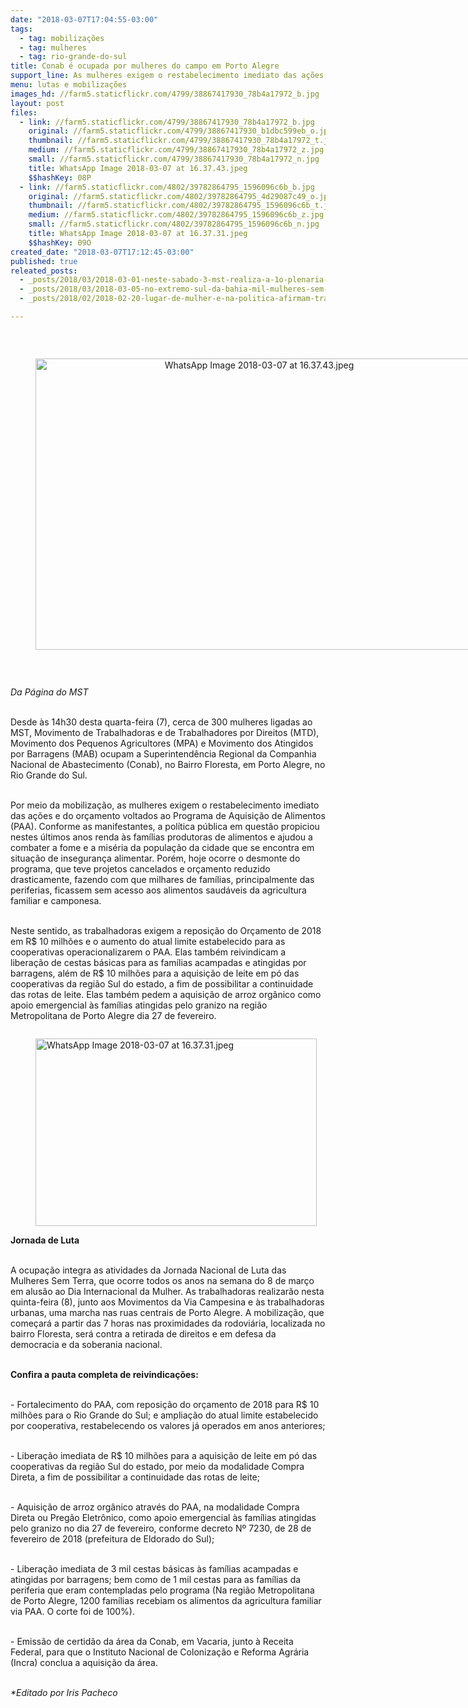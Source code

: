 ```yaml
---
date: "2018-03-07T17:04:55-03:00"
tags:
  - tag: mobilizações
  - tag: mulheres
  - tag: rio-grande-do-sul
title: Conab é ocupada por mulheres do campo em Porto Alegre
support_line: As mulheres exigem o restabelecimento imediato das ações e do orçamento voltados ao PAA.
menu: lutas e mobilizações
images_hd: //farm5.staticflickr.com/4799/38867417930_78b4a17972_b.jpg
layout: post
files:
  - link: //farm5.staticflickr.com/4799/38867417930_78b4a17972_b.jpg
    original: //farm5.staticflickr.com/4799/38867417930_b1dbc599eb_o.jpg
    thumbnail: //farm5.staticflickr.com/4799/38867417930_78b4a17972_t.jpg
    medium: //farm5.staticflickr.com/4799/38867417930_78b4a17972_z.jpg
    small: //farm5.staticflickr.com/4799/38867417930_78b4a17972_n.jpg
    title: WhatsApp Image 2018-03-07 at 16.37.43.jpeg
    $$hashKey: 08P
  - link: //farm5.staticflickr.com/4802/39782864795_1596096c6b_b.jpg
    original: //farm5.staticflickr.com/4802/39782864795_4d29087c49_o.jpg
    thumbnail: //farm5.staticflickr.com/4802/39782864795_1596096c6b_t.jpg
    medium: //farm5.staticflickr.com/4802/39782864795_1596096c6b_z.jpg
    small: //farm5.staticflickr.com/4802/39782864795_1596096c6b_n.jpg
    title: WhatsApp Image 2018-03-07 at 16.37.31.jpeg
    $$hashKey: 09O
created_date: "2018-03-07T17:12:45-03:00"
published: true
releated_posts:
  - _posts/2018/03/2018-03-01-neste-sabado-3-mst-realiza-a-1o-plenaria-de-mulheres-do-nordeste-baiano.md
  - _posts/2018/03/2018-03-05-no-extremo-sul-da-bahia-mil-mulheres-sem-terra-ocupam-a-fabrica-de-celulose-da-suzano.md
  - _posts/2018/02/2018-02-20-lugar-de-mulher-e-na-politica-afirmam-trabalhadoras-sem-terra.md

---
```

<p>&nbsp;</p>

<div style="text-align:center">
<figure class="image" style="display:inline-block"><img alt="WhatsApp Image 2018-03-07 at 16.37.43.jpeg" height="466" src="//farm5.staticflickr.com/4799/38867417930_78b4a17972_b.jpg" width="700" />
<figcaption></figcaption>
</figure>
</div>

<p>&nbsp;</p>

<p><em>Da P&aacute;gina do MST</em></p>

<p><br />
Desde &agrave;s 14h30 desta quarta-feira (7), cerca de 300 mulheres ligadas ao MST, Movimento de Trabalhadoras e de Trabalhadores por Direitos (MTD), Movimento dos Pequenos Agricultores (MPA) e Movimento dos Atingidos por Barragens (MAB) ocupam a Superintend&ecirc;ncia Regional da Companhia Nacional de Abastecimento (Conab), no Bairro Floresta, em Porto Alegre, no Rio Grande do Sul.</p>

<p><br />
Por meio da mobiliza&ccedil;&atilde;o, as mulheres exigem o restabelecimento imediato das a&ccedil;&otilde;es e do or&ccedil;amento voltados ao Programa de Aquisi&ccedil;&atilde;o de Alimentos (PAA). Conforme as manifestantes, a pol&iacute;tica p&uacute;blica em quest&atilde;o propiciou nestes &uacute;ltimos anos renda &agrave;s fam&iacute;lias produtoras de alimentos e ajudou a combater a fome e a mis&eacute;ria da popula&ccedil;&atilde;o da cidade que se encontra em situa&ccedil;&atilde;o de inseguran&ccedil;a alimentar. Por&eacute;m, hoje ocorre o desmonte do programa, que teve projetos cancelados e or&ccedil;amento reduzido drasticamente, fazendo com que milhares de fam&iacute;lias, principalmente das periferias, ficassem sem acesso aos alimentos saud&aacute;veis da agricultura familiar e camponesa.</p>

<p><br />
Neste sentido, as trabalhadoras exigem a reposi&ccedil;&atilde;o do Or&ccedil;amento de 2018 em R$ 10 milh&otilde;es e o aumento do atual limite estabelecido para as cooperativas operacionalizarem o PAA. Elas tamb&eacute;m reivindicam a libera&ccedil;&atilde;o de cestas b&aacute;sicas para as fam&iacute;lias acampadas e atingidas por barragens, al&eacute;m de R$ 10 milh&otilde;es para a aquisi&ccedil;&atilde;o de leite em p&oacute; das cooperativas da regi&atilde;o Sul do estado, a fim de possibilitar a continuidade das rotas de leite. Elas tamb&eacute;m pedem a aquisi&ccedil;&atilde;o de arroz org&acirc;nico como apoio emergencial &agrave;s fam&iacute;lias atingidas pelo granizo na regi&atilde;o Metropolitana de Porto Alegre dia 27 de fevereiro.</p>

<figure class="image" style="float:left"><img alt="WhatsApp Image 2018-03-07 at 16.37.31.jpeg" height="300" src="//farm5.staticflickr.com/4802/39782864795_1596096c6b_b.jpg" width="450" />
<figcaption></figcaption>
</figure>

<p><br />
<strong>Jornada de Luta</strong></p>

<p><br />
A ocupa&ccedil;&atilde;o integra as atividades da Jornada Nacional de Luta das Mulheres Sem Terra, que ocorre todos os anos na semana do 8 de mar&ccedil;o em alus&atilde;o ao Dia Internacional da Mulher. As trabalhadoras realizar&atilde;o nesta quinta-feira (8), junto aos Movimentos da Via Campesina e &agrave;s trabalhadoras urbanas, uma marcha nas ruas centrais de Porto Alegre. A mobiliza&ccedil;&atilde;o, que come&ccedil;ar&aacute; a partir das 7 horas nas proximidades da rodovi&aacute;ria, localizada no bairro Floresta, ser&aacute; contra a retirada de direitos e em defesa da democracia e da soberania nacional.</p>

<p><br />
<strong>Confira a pauta completa de reivindica&ccedil;&otilde;es:</strong></p>

<p><br />
- Fortalecimento do PAA, com reposi&ccedil;&atilde;o do or&ccedil;amento de 2018 para R$ 10 milh&otilde;es para o Rio Grande do Sul; e amplia&ccedil;&atilde;o do atual limite estabelecido por cooperativa, restabelecendo os valores j&aacute; operados em anos anteriores;</p>

<p><br />
- Libera&ccedil;&atilde;o imediata de R$ 10 milh&otilde;es para a aquisi&ccedil;&atilde;o de leite em p&oacute; das cooperativas da regi&atilde;o Sul do estado, por meio da modalidade Compra Direta, a fim de possibilitar a continuidade das rotas de leite;</p>

<p><br />
- Aquisi&ccedil;&atilde;o de arroz org&acirc;nico atrav&eacute;s do PAA, na modalidade Compra Direta ou Preg&atilde;o Eletr&ocirc;nico, como apoio emergencial &agrave;s fam&iacute;lias atingidas pelo granizo no dia 27 de fevereiro, conforme decreto N&ordm; 7230, de 28 de fevereiro de 2018 (prefeitura de Eldorado do Sul);</p>

<p><br />
- Libera&ccedil;&atilde;o imediata de 3 mil cestas b&aacute;sicas &agrave;s fam&iacute;lias acampadas e atingidas por barragens; bem como de 1 mil cestas para as fam&iacute;lias da periferia que eram contempladas pelo programa (Na regi&atilde;o Metropolitana de Porto Alegre, 1200 fam&iacute;lias recebiam os alimentos da agricultura familiar via PAA. O corte foi de 100%).</p>

<p><br />
- Emiss&atilde;o de certid&atilde;o da &aacute;rea da Conab, em Vacaria, junto &agrave; Receita Federal, para que o Instituto Nacional de Coloniza&ccedil;&atilde;o e Reforma Agr&aacute;ria (Incra) conclua a aquisi&ccedil;&atilde;o da &aacute;rea.&nbsp;</p>

<p><br />
<em>*Editado por Iris Pacheco</em></p>
